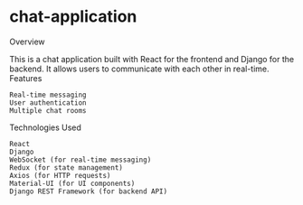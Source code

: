 # chat-application
Overview

This is a chat application built with React for the frontend and Django for the backend. It allows users to communicate with each other in real-time.
Features

    Real-time messaging
    User authentication
    Multiple chat rooms


Technologies Used

    React
    Django
    WebSocket (for real-time messaging)
    Redux (for state management)
    Axios (for HTTP requests)
    Material-UI (for UI components)
    Django REST Framework (for backend API)
